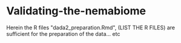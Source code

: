 # Validating-the-nemabiome
Herein the R files "dada2_preparation.Rmd",  (LIST THE R FILES) are sufficient for the preparation of the data... etc
